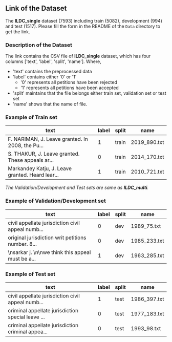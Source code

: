 ## Link of the Dataset ##
The **ILDC_single** dataset (7593) including train (5082), development (994) and test (1517). Please fill the form in the README of the `Data` directory to get the link.

### Description of the Dataset ###

The link contains the CSV file of **ILDC_single** dataset, which has four columns ['text', 'label', 'split', 'name']. 
Where,
* 'text' contains the preprocessed data
* 'label' contains either '0' or '1'
  * '0' represents all petitions have been rejected
  * '1' represents all petitions have been accepted
* 'split' maintains that the file belongs either train set, validation set or test set
* 'name' shows that the name of file.

### Example of Train set ###

text                                              | label | split | name
------------------------------------------------- | ----- | ----- | ----
F. NARIMAN, J. Leave granted. In 2008, the Pu...	| 1     |	train |	2019_890.txt
S. THAKUR, J. Leave granted. These appeals ar...	| 0	    |train  |	2014_170.txt
Markandey Katju, J. Leave granted. Heard lear...	| 1	    |train	| 2010_721.txt

*The Validation/Development and Test sets are same as **ILDC_multi**.*

### Example of Validation/Development set ###

text                                              | label | split | name
------------------------------------------------- | ----- | ----- | ----
civil appellate jurisdiction civil appeal numb...	| 0	    | dev	  | 1989_75.txt
original jurisdiction writ petitions number. 8...	| 0	    | dev	  | 1985_233.txt
\nsarkar j. \n\nwe think this appeal must be a...	| 1	    | dev	  | 1963_285.txt


### Example of Test set ###

text                                              | label | split | name
------------------------------------------------- | ----- | ----- | ----
civil appellate jurisdiction civil appeal numb...	| 1	    | test	 | 1986_397.txt
criminal appellate jurisdiction special leave ...	| 0	    | test	 | 1977_183.txt
criminal appellate jurisdiction criminal appea...	| 0	    | test	 | 1993_98.txt

